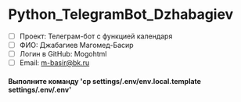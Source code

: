 # Python_TelegramBot_Dzhabagiev

- [ ] Проект: Телеграм-бот с функцией календаря
- [ ] ФИО: Джабагиев Магомед-Басир
- [ ] Логин в GitHub: Mogohtml
- [ ] Email: m-basir@bk.ru

#### Выполните команду 'cp settings/.env/env.local.template settings/.env/.env'